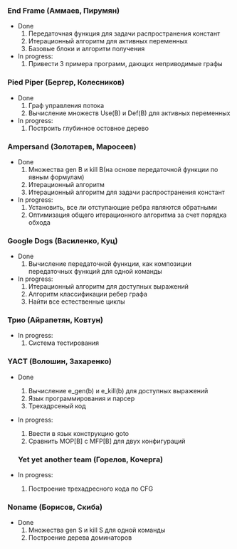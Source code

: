 ### End Frame (Аммаев, Пирумян)
* Done
  1. Передаточная функция для задачи распространения констант
  2. Итерационный алгоритм для активных переменных
  3. Базовые блоки и алгоритм получения
* In progress: 
  1. Привести 3 примера программ, дающих неприводимые графы
  
### Pied Piper (Бергер, Колесников)
* Done
  1. Граф управления потока
  2. Вычисление множеств Use(B) и Def(B) для активных переменных
* In progress: 
  1. Построить глубинное остовное дерево  
  
### Ampersand (Золотарев, Маросеев)
* Done
  1. Множества gen B и kill B(на основе передаточной функции по явным формулам)
  2. Итерационный алгоритм
  3. Итерационный алгоритм для задачи распространения констант
* In progress: 
  1. Установить, все ли отступающие ребра являются обратными
  2. Оптимизация общего итерационного алгоритма за счет порядка обхода
  
### Google Dogs (Василенко, Куц)
* Done
  1. Вычисление передаточной функции, как композиции передаточных функций для одной команды
* In progress: 
  1. Итерационный алгоритм для доступных выражений
  2. Алгоритм классификации ребер графа
  3. Найти все естественные циклы
  
### Трио (Айрапетян, Ковтун)
* In progress: 
  1. Система тестирования
  
### YACT (Волошин, Захаренко)
* Done
  1. Вычисление e_gen(b) и e_kill(b) для доступных выражений
  2. Язык программирования и парсер
  3. Трехадрсеный код
* In progress: 
  1. Ввести в язык конструкцию goto
  2. Сравнить MOP[B] с MFP[B] для двух конфигураций
  
  ### Yet yet another team (Горелов, Кочерга)
* In progress: 
  1. Построение трехадресного кода по CFG
  
### Noname (Борисов, Скиба)
* Done
  1. Множества gen S и kill S для одной команды
  2. Построение дерева доминаторов
  

